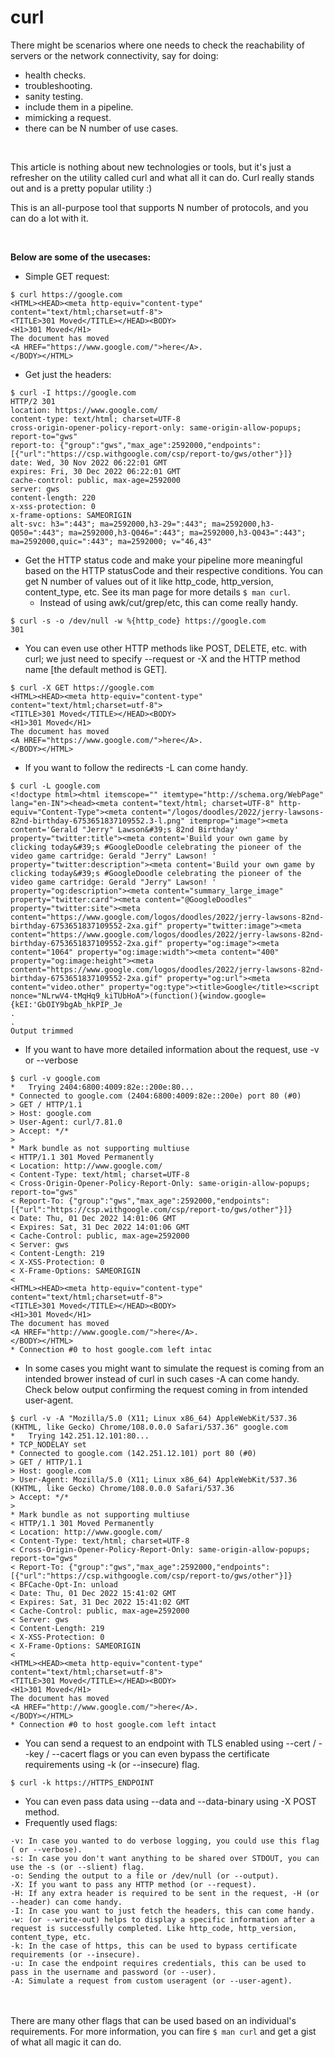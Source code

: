 # curl #

There might be scenarios where one needs to check the reachability of servers or the network connectivity, say for doing:
- health checks.
- troubleshooting.
- sanity testing.
- include them in a pipeline.
- mimicking a request. 
- there can be N number of use cases.

</br>


This article is nothing about new technologies or tools, but it's just a refresher on the utility called curl and what all it can do. Curl really stands out and is a pretty popular utility :)

This is an all-purpose tool that supports N number of protocols, and you can do a lot with it.

</br>


**Below are some of the usecases:**
- Simple GET request:
```
$ curl https://google.com
<HTML><HEAD><meta http-equiv="content-type" content="text/html;charset=utf-8">
<TITLE>301 Moved</TITLE></HEAD><BODY>
<H1>301 Moved</H1>
The document has moved
<A HREF="https://www.google.com/">here</A>.
</BODY></HTML>
```
- Get just the headers:
```
$ curl -I https://google.com
HTTP/2 301
location: https://www.google.com/
content-type: text/html; charset=UTF-8
cross-origin-opener-policy-report-only: same-origin-allow-popups; report-to="gws"
report-to: {"group":"gws","max_age":2592000,"endpoints":[{"url":"https://csp.withgoogle.com/csp/report-to/gws/other"}]}
date: Wed, 30 Nov 2022 06:22:01 GMT
expires: Fri, 30 Dec 2022 06:22:01 GMT
cache-control: public, max-age=2592000
server: gws
content-length: 220
x-xss-protection: 0
x-frame-options: SAMEORIGIN
alt-svc: h3=":443"; ma=2592000,h3-29=":443"; ma=2592000,h3-Q050=":443"; ma=2592000,h3-Q046=":443"; ma=2592000,h3-Q043=":443"; ma=2592000,quic=":443"; ma=2592000; v="46,43"
```
- Get the HTTP status code and make your pipeline more meaningful based on the HTTP statusCode and their respective conditions. You can get N number of values out of it like http_code, http_version, content_type, etc. See its man page for more details `$ man curl`.
  - Instead of using awk/cut/grep/etc, this can come really handy.
```
$ curl -s -o /dev/null -w %{http_code} https://google.com
301
```
- You can even use other HTTP methods like POST, DELETE, etc. with curl; we just need to specify --request or -X and the HTTP method name [the default method is GET].
```
$ curl -X GET https://google.com
<HTML><HEAD><meta http-equiv="content-type" content="text/html;charset=utf-8">
<TITLE>301 Moved</TITLE></HEAD><BODY>
<H1>301 Moved</H1>
The document has moved
<A HREF="https://www.google.com/">here</A>.
</BODY></HTML>
```
- If you want to follow the redirects -L can come handy.
```
$ curl -L google.com 
<!doctype html><html itemscope="" itemtype="http://schema.org/WebPage" lang="en-IN"><head><meta content="text/html; charset=UTF-8" http-equiv="Content-Type"><meta content="/logos/doodles/2022/jerry-lawsons-82nd-birthday-6753651837109552.3-l.png" itemprop="image"><meta content='Gerald "Jerry" Lawson&#39;s 82nd Birthday' property="twitter:title"><meta content='Build your own game by clicking today&#39;s #GoogleDoodle celebrating the pioneer of the video game cartridge: Gerald "Jerry" Lawson! ' property="twitter:description"><meta content='Build your own game by clicking today&#39;s #GoogleDoodle celebrating the pioneer of the video game cartridge: Gerald "Jerry" Lawson! ' property="og:description"><meta content="summary_large_image" property="twitter:card"><meta content="@GoogleDoodles" property="twitter:site"><meta content="https://www.google.com/logos/doodles/2022/jerry-lawsons-82nd-birthday-6753651837109552-2xa.gif" property="twitter:image"><meta content="https://www.google.com/logos/doodles/2022/jerry-lawsons-82nd-birthday-6753651837109552-2xa.gif" property="og:image"><meta content="1064" property="og:image:width"><meta content="400" property="og:image:height"><meta content="https://www.google.com/logos/doodles/2022/jerry-lawsons-82nd-birthday-6753651837109552-2xa.gif" property="og:url"><meta content="video.other" property="og:type"><title>Google</title><script nonce="NLrwV4-tMqHq9_kiTUbHoA">(function(){window.google={kEI:'GbOIY9bgAb_hkPIP_Je
.
.
Output trimmed
```
- If you want to have more detailed information about the request, use -v or --verbose
```
$ curl -v google.com 
*   Trying 2404:6800:4009:82e::200e:80...
* Connected to google.com (2404:6800:4009:82e::200e) port 80 (#0)
> GET / HTTP/1.1
> Host: google.com
> User-Agent: curl/7.81.0
> Accept: */*
> 
* Mark bundle as not supporting multiuse
< HTTP/1.1 301 Moved Permanently
< Location: http://www.google.com/
< Content-Type: text/html; charset=UTF-8
< Cross-Origin-Opener-Policy-Report-Only: same-origin-allow-popups; report-to="gws"
< Report-To: {"group":"gws","max_age":2592000,"endpoints":[{"url":"https://csp.withgoogle.com/csp/report-to/gws/other"}]}
< Date: Thu, 01 Dec 2022 14:01:06 GMT
< Expires: Sat, 31 Dec 2022 14:01:06 GMT
< Cache-Control: public, max-age=2592000
< Server: gws
< Content-Length: 219
< X-XSS-Protection: 0
< X-Frame-Options: SAMEORIGIN
< 
<HTML><HEAD><meta http-equiv="content-type" content="text/html;charset=utf-8">
<TITLE>301 Moved</TITLE></HEAD><BODY>
<H1>301 Moved</H1>
The document has moved
<A HREF="http://www.google.com/">here</A>.
</BODY></HTML>
* Connection #0 to host google.com left intac
```
- In some cases you might want to simulate the request is coming from an intended brower instead of curl in such cases -A can come handy. Check below output confirming the request coming in from intended user-agent.
```
$ curl -v -A "Mozilla/5.0 (X11; Linux x86_64) AppleWebKit/537.36 (KHTML, like Gecko) Chrome/108.0.0.0 Safari/537.36" google.com 
*   Trying 142.251.12.101:80...
* TCP_NODELAY set
* Connected to google.com (142.251.12.101) port 80 (#0)
> GET / HTTP/1.1
> Host: google.com
> User-Agent: Mozilla/5.0 (X11; Linux x86_64) AppleWebKit/537.36 (KHTML, like Gecko) Chrome/108.0.0.0 Safari/537.36
> Accept: */*
> 
* Mark bundle as not supporting multiuse
< HTTP/1.1 301 Moved Permanently
< Location: http://www.google.com/
< Content-Type: text/html; charset=UTF-8
< Cross-Origin-Opener-Policy-Report-Only: same-origin-allow-popups; report-to="gws"
< Report-To: {"group":"gws","max_age":2592000,"endpoints":[{"url":"https://csp.withgoogle.com/csp/report-to/gws/other"}]}
< BFCache-Opt-In: unload
< Date: Thu, 01 Dec 2022 15:41:02 GMT
< Expires: Sat, 31 Dec 2022 15:41:02 GMT
< Cache-Control: public, max-age=2592000
< Server: gws
< Content-Length: 219
< X-XSS-Protection: 0
< X-Frame-Options: SAMEORIGIN
< 
<HTML><HEAD><meta http-equiv="content-type" content="text/html;charset=utf-8">
<TITLE>301 Moved</TITLE></HEAD><BODY>
<H1>301 Moved</H1>
The document has moved
<A HREF="http://www.google.com/">here</A>.
</BODY></HTML>
* Connection #0 to host google.com left intact
```
- You can send a request to an endpoint with TLS enabled using --cert / --key / --cacert flags or you can even bypass the certificate requirements using -k (or --insecure) flag. 
```
$ curl -k https://HTTPS_ENDPOINT
```
- You can even pass data using --data and --data-binary using -X POST method.
- Frequently used flags:
```
-v: In case you wanted to do verbose logging, you could use this flag ( or --verbose).
-s: In case you don't want anything to be shared over STDOUT, you can use the -s (or --slient) flag.
-o: Sending the output to a file or /dev/null (or --output).
-X: If you want to pass any HTTP method (or --request).
-H: If any extra header is required to be sent in the request, -H (or --header) can come handy.
-I: In case you want to just fetch the headers, this can come handy.
-w: (or --write-out) helps to display a specific information after a request is successfully completed. Like http_code, http_version, content_type, etc.
-k: In the case of https, this can be used to bypass certificate requirements (or --insecure).
-u: In case the endpoint requires credentials, this can be used to pass in the username and password (or --user).
-A: Simulate a request from custom useragent (or --user-agent).
```
<br><br>
There are many other flags that can be used based on an individual's requirements. For more information, you can fire `$ man curl` and get a gist of what all magic it can do.
